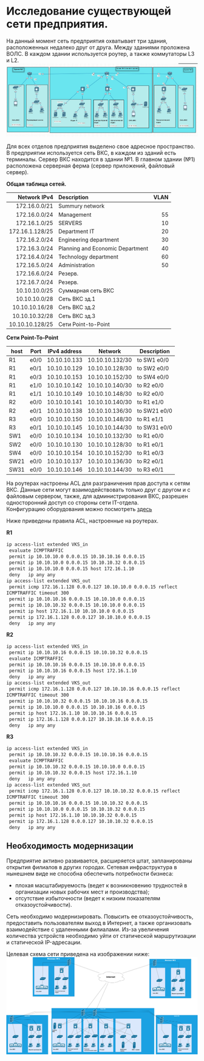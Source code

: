 # Исследование существующей сети предприятия.
На данный момент сеть предприятия охватывает три здания, расположенных недалеко друг от друга. Между зданиями проложена ВОЛС. В каждом здании используется роутер, а также коммутаторы L3 и L2. 
![](pic/map.jpg)

Для всех отделов предприятия выделено свое адресное пространство. В предприятии используется сеть ВКС, в каждом из зданий есть
терминалы. Сервер ВКС находится в здании №1.
В главном здании (№1) расположена серверная ферма (сервер приложений, файловый сервер). 

**Общая таблица сетей.**

| Network IPv4     | Description                     | VLAN                |
|-----------------:|:--------------------------------|--------------------:|
| 172.16.0.0/21    | Summury network                 |                     |  
| 172.16.0.0/24    | Management                      | 55                  |
| 172.16.1.0/25    | SERVERS                         | 10                  | 
| 172.16.1.128/25  | Department IT                   | 20                  |
| 172.16.2.0/24    | Engineering department          | 30                  |
| 172.16.3.0/24    | Planning and Economic Department| 40                  | 
| 172.16.4.0/24    | Technology department           | 60                  | 
| 172.16.5.0/24    | Administration                  | 50                  |
| 172.16.6.0/24    | Резерв.                         |                     | 
| 172.16.7.0/24    | Резерв.                         |                     | 
| 10.10.10.0/25    | Суммарная сеть ВКС              |                     | 
| 10.10.10.0/28    | Сеть ВКС зд.1                   |                     | 
| 10.10.10.16/28   | Сеть ВКС зд.2                   |                     | 
| 10.10.10.32/28   | Сеть ВКС зд.3                   |                     | 
| 10.10.10.128/25  | Сети Point-to-Point             |                     |  

**Сети Point-To-Point**

| host | Port  | IPv4 address |   Network       | Description  |
|------|-------|--------------|-----------------|--------------|
| R1   | e0/0  | 10.10.10.133 | 10.10.10.132/30 | to SW1 e0/0  |   
| R1   | e0/1  | 10.10.10.129 | 10.10.10.128/30 | to SW2 e0/0  |   
| R1   | e0/3  | 10.10.10.153 | 10.10.10.152/30 | to SW4 e0/0  |  
| R1   | e1/0  | 10.10.10.142 | 10.10.10.140/30 | to R2 e0/0   |  
| R1   | e1/1  | 10.10.10.149 | 10.10.10.148/30 | to R2 e0/0   |    
| R2   | e0/0  | 10.10.10.141 | 10.10.10.140/30 | to R1 e1/0   |    
| R2   | e0/1  | 10.10.10.138 | 10.10.10.136/30 | to SW21 e0/0 |
| R3   | e0/0  | 10.10.10.150 | 10.10.10.148/30 | to R1 e1/1   |
| R3   | e0/1  | 10.10.10.145 | 10.10.10.144/30 | to SW31 e0/0 |
| SW1  | e0/0  | 10.10.10.134 | 10.10.10.132/30 | to R1 e0/0   |
| SW2  | e0/0  | 10.10.10.130 | 10.10.10.128/30 | to R1 e0/1   |
| SW4  | e0/0  | 10.10.10.154 | 10.10.10.152/30 | to R1 e0/3   |
| SW21 | e0/0  | 10.10.10.137 | 10.10.10.136/30 | to R2 e0/1   |
| SW31 | e0/0  | 10.10.10.146 | 10.10.10.144/30 | to R3 e0/1   |
 
 
На роутерах настроены ACL для разграничения прав доступа к сетям ВКС. Данные сети могут взаимодействовать только друг с другом и с файловым сервером, также, для администрирования ВКС, разрешен односторонний доступ со стороны сети IT-отдела.  
Конфигурацию оборудования можно посмотреть [здесь](config) 

Ниже приведены правила ACL, настроенные на роутерах.  

**R1** 
```
ip access-list extended VKS_in
 evaluate ICMPTRAFFIC                                       
 permit ip 10.10.10.0 0.0.0.15 10.10.10.16 0.0.0.15
 permit ip 10.10.10.0 0.0.0.15 10.10.10.32 0.0.0.15
 permit ip 10.10.10.0 0.0.0.15 host 172.16.1.10
 deny   ip any any
ip access-list extended VKS_out
 permit icmp 172.16.1.128 0.0.0.127 10.10.10.0 0.0.0.15 reflect ICMPTRAFFIC timeout 300
 permit ip 10.10.10.16 0.0.0.15 10.10.10.0 0.0.0.15
 permit ip 10.10.10.32 0.0.0.15 10.10.10.0 0.0.0.15
 permit ip host 172.16.1.10 10.10.10.0 0.0.0.15
 permit ip 172.16.1.128 0.0.0.127 10.10.10.0 0.0.0.15
 deny   ip any any
``` 
**R2** 
``` 
ip access-list extended VKS_in
 permit ip 10.10.10.16 0.0.0.15 10.10.10.32 0.0.0.15
 evaluate ICMPTRAFFIC
 permit ip 10.10.10.16 0.0.0.15 10.10.10.0 0.0.0.15
 permit ip 10.10.10.16 0.0.0.15 host 172.16.1.10
 deny   ip any any
ip access-list extended VKS_out
 permit icmp 172.16.1.128 0.0.0.127 10.10.10.16 0.0.0.15 reflect ICMPTRAFFIC timeout 300
 permit ip 10.10.10.32 0.0.0.15 10.10.10.16 0.0.0.15
 permit ip 10.10.10.0 0.0.0.15 10.10.10.16 0.0.0.15
 permit ip host 172.16.1.10 10.10.10.16 0.0.0.15
 permit ip 172.16.1.128 0.0.0.127 10.10.10.16 0.0.0.15
 deny   ip any any
``` 
**R3** 
``` 
ip access-list extended VKS_in
 permit ip 10.10.10.32 0.0.0.15 10.10.10.16 0.0.0.15
 evaluate ICMPTRAFFIC
 permit ip 10.10.10.32 0.0.0.15 10.10.10.0 0.0.0.15
 permit ip 10.10.10.32 0.0.0.15 host 172.16.1.10
 deny   ip any any
ip access-list extended VKS_out
 permit icmp 172.16.1.128 0.0.0.127 10.10.10.32 0.0.0.15 reflect ICMPTRAFFIC timeout 300
 permit ip 10.10.10.16 0.0.0.15 10.10.10.32 0.0.0.15
 permit ip 10.10.10.0 0.0.0.15 10.10.10.32 0.0.0.15
 permit ip host 172.16.1.10 10.10.10.32 0.0.0.15
 permit ip 172.16.1.128 0.0.0.127 10.10.10.32 0.0.0.15
 deny   ip any any 
 ``` 
## Необходимость модернизации 

Предприятие активно развивается, расширяется штат, запланированы открытия филиалов в других городах. Сетевая инфраструктура в нынешнем виде не способна обеспечить потребности бизнеса: 
- плохая масштабируемость (ведет к возникновению трудностей в организации новых рабочих мест и производства);
- отсутствие избыточности (ведет к низким показателям отказоустойчивости).

Сеть необходимо модернизировать. Повысить ее отказоустойчивость, предоставить пользователям выход в Интернет,
а также организовать взаимодействие с удаленными филиалами. Из-за увеличения количества устройств необходимо уйти от статической 
маршрутизации и статической IP-адресации. 

Целевая схема сети приведена на изображении ниже: 
![](pic/map.png)

